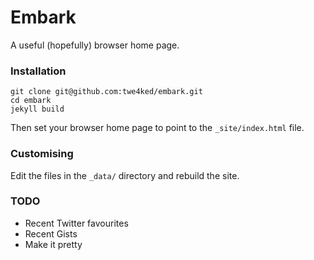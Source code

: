 # Embark

A useful (hopefully) browser home page.

### Installation

```
git clone git@github.com:twe4ked/embark.git
cd embark
jekyll build
```

Then set your browser home page to point to the `_site/index.html` file.

### Customising

Edit the files in the `_data/` directory and rebuild the site.

### TODO

- Recent Twitter favourites
- Recent Gists
- Make it pretty
